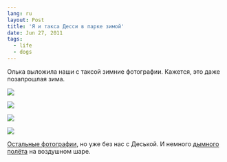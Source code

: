 ```yaml
---
lang: ru
layout: Post
title: 'Я и такса Десси в парке зимой'
date: Jun 27, 2011
tags:
  - life
  - dogs
---
```


Олька выложила наши с таксой зимние фотографии. Кажется, это даже позапрошлая зима.

![](http://wow.sapegin.me/182b3y2r2k42/park016.jpg)

<!--more-->

![](http://wow.sapegin.me/240S443c2y3c/park017.jpg)

![](http://wow.sapegin.me/2P391x0f0p16/park015.jpg)

![](http://wow.sapegin.me/1N011O09122N/park012.jpg)

[Остальные фотографии](http://airve.livejournal.com/575394.html), но уже без нас с Деськой. И немного [дымного полёта](http://airve.livejournal.com/575934.html) на воздушном шаре.
